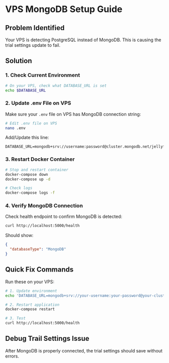 # VPS MongoDB Setup Guide

## Problem Identified
Your VPS is detecting PostgreSQL instead of MongoDB. This is causing the trial settings update to fail.

## Solution

### 1. Check Current Environment
```bash
# On your VPS, check what DATABASE_URL is set
echo $DATABASE_URL
```

### 2. Update .env File on VPS
Make sure your `.env` file on VPS has MongoDB connection string:

```bash
# Edit .env file on VPS
nano .env
```

Add/Update this line:
```
DATABASE_URL=mongodb+srv://username:password@cluster.mongodb.net/jellyfin_signup
```

### 3. Restart Docker Container
```bash
# Stop and restart container
docker-compose down
docker-compose up -d

# Check logs
docker-compose logs -f
```

### 4. Verify MongoDB Connection
Check health endpoint to confirm MongoDB is detected:
```bash
curl http://localhost:5000/health
```

Should show:
```json
{
  "databaseType": "MongoDB"
}
```

## Quick Fix Commands

Run these on your VPS:

```bash
# 1. Update environment
echo 'DATABASE_URL=mongodb+srv://your-username:your-password@your-cluster.mongodb.net/jellyfin_signup' >> .env

# 2. Restart application
docker-compose restart

# 3. Test
curl http://localhost:5000/health
```

## Debug Trail Settings Issue

After MongoDB is properly connected, the trial settings should save without errors.